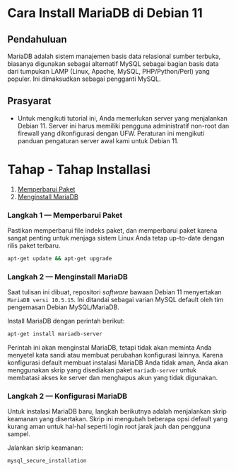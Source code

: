 # Cara Install MariaDB di Debian 11

## Pendahuluan
MariaDB adalah sistem manajemen basis data relasional sumber terbuka, biasanya digunakan sebagai alternatif MySQL sebagai bagian basis data dari tumpukan LAMP (Linux, Apache, MySQL, PHP/Python/Perl) yang populer. Ini dimaksudkan sebagai pengganti MySQL.

## Prasyarat
- Untuk mengikuti tutorial ini, Anda memerlukan server yang menjalankan Debian 11. Server ini harus memiliki pengguna administratif non-root dan firewall yang dikonfigurasi dengan UFW. Peraturan ini mengikuti panduan pengaturan server awal kami untuk Debian 11.

# Tahap - Tahap Installasi
1. [Memperbarui Paket](#step1)
2. [Menginstall MariaDB](#step2)

### Langkah 1 — Memperbarui Paket<a name="step1"></a>
Pastikan memperbarui file indeks paket, dan memperbarui paket karena sangat penting untuk menjaga sistem Linux Anda tetap up-to-date dengan rilis paket terbaru.
```bash
apt-get update && apt-get upgrade
```

### Langkah 2 — Menginstall MariaDB<a name="step2"></a>
Saat tulisan ini dibuat, repositori _software_ bawaan Debian 11 menyertakan `MariaDB versi 10.5.15`. Ini ditandai sebagai varian MySQL default oleh tim pengemasan Debian MySQL/MariaDB.

Install MariaDB dengan perintah berikut:
```bash
apt-get install mariadb-server
```
Perintah ini akan menginstal MariaDB, tetapi tidak akan meminta Anda menyetel kata sandi atau membuat perubahan konfigurasi lainnya. Karena konfigurasi default membuat instalasi MariaDB Anda tidak aman, Anda akan menggunakan skrip yang disediakan paket `mariadb-server` untuk membatasi akses ke server dan menghapus akun yang tidak digunakan.

### Langkah 2 — Konfigurasi MariaDB<a name="step3"></a>
Untuk instalasi MariaDB baru, langkah berikutnya adalah menjalankan skrip keamanan yang disertakan. Skrip ini mengubah beberapa opsi default yang kurang aman untuk hal-hal seperti login root jarak jauh dan pengguna sampel.

Jalankan skrip keamanan:
```bash
mysql_secure_installation
```
